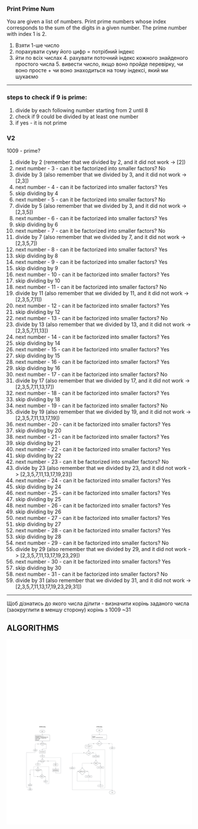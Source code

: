 
### Print Prime Num
You are given a list of numbers. Print prime numbers whose index corresponds to the sum of the digits in a given number. 
The prime number with index 1 is 2.

1. Взяти 1-ше число
2. порахувати суму його цифр = потрібний індекс
3. йти по всіх числах
   4. рахувати поточний індекс кожного знайденого простого числа
   5. вивести число, якщо воно пройде перевірку, чи воно просте + чи воно знаходиться на тому індексі, який ми шукаємо

    

------------------
### steps to check if 9 is prime:

1. divide by each following number starting from 2 until 8
2. check if 9 could be divided by at least one number
3. if yes - it is not prime

### V2
1009 - prime?

1. divide by 2 (remember that we divided by 2, and it did not work -> [2])
2. next number - 3 - can it be factorized into smaller factors? No
3. divide by 3 (also remember that we divided by 3, and it did not work -> [2,3])
4. next number - 4 - can it be factorized into smaller factors? Yes 
5. skip dividing by 4 
6. next number - 5 - can it be factorized into smaller factors? No 
7. divide by 5 (also remember that we divided by 3, and it did not work -> [2,3,5])
8. next number - 6 - can it be factorized into smaller factors? Yes 
9. skip dividing by 6 
10. next number - 7 - can it be factorized into smaller factors? No 
11. divide by 7 (also remember that we divided by 7, and it did not work -> [2,3,5,7])
12. next number - 8 - can it be factorized into smaller factors? Yes 
13. skip dividing by 8 
14. next number - 9 - can it be factorized into smaller factors? Yes
15. skip dividing by 9
16. next number - 10 - can it be factorized into smaller factors? Yes
17. skip dividing by 10
18. next number - 11 - can it be factorized into smaller factors? No
19. divide by 11 (also remember that we divided by 11, and it did not work -> [2,3,5,7,11])
20. next number - 12 - can it be factorized into smaller factors? Yes
21. skip dividing by 12
22. next number - 13 - can it be factorized into smaller factors? No 
23. divide by 13 (also remember that we divided by 13, and it did not work -> [2,3,5,7,11,13])
24. next number - 14 - can it be factorized into smaller factors? Yes 
25. skip dividing by 14
26. next number - 15 - can it be factorized into smaller factors? Yes 
27. skip dividing by 15
28. next number - 16 - can it be factorized into smaller factors? Yes 
29. skip dividing by 16
30. next number - 17 - can it be factorized into smaller factors? No
31. divide by 17 (also remember that we divided by 17, and it did not work -> [2,3,5,7,11,13,17])
32. next number - 18 - can it be factorized into smaller factors? Yes
33. skip dividing by 18
34. next number - 19 - can it be factorized into smaller factors? No 
35. divide by 19 (also remember that we divided by 19, and it did not work -> [2,3,5,7,11,13,17,19])
36. next number - 20 - can it be factorized into smaller factors? Yes 
37. skip dividing by 20
38. next number - 21 - can it be factorized into smaller factors? Yes 
39. skip dividing by 21
40. next number - 22 - can it be factorized into smaller factors? Yes 
41. skip dividing by 22
42. next number - 23 - can it be factorized into smaller factors? No 
43. divide by 23 (also remember that we divided by 23, and it did not work -> [2,3,5,7,11,13,17,19,23])
44. next number - 24 - can it be factorized into smaller factors? Yes 
45. skip dividing by 24
46. next number - 25 - can it be factorized into smaller factors? Yes 
47. skip dividing by 25
48. next number - 26 - can it be factorized into smaller factors? Yes 
49. skip dividing by 26
50. next number - 27 - can it be factorized into smaller factors? Yes 
51. skip dividing by 27
52. next number - 28 - can it be factorized into smaller factors? Yes 
53. skip dividing by 28 
54. next number - 29 - can it be factorized into smaller factors? No 
55. divide by 29 (also remember that we divided by 29, and it did not work -> [2,3,5,7,11,13,17,19,23,29])
56. next number - 30 - can it be factorized into smaller factors? Yes
57. skip dividing by 30
58. next number - 31 - can it be factorized into smaller factors? No
59. divide by 31 (also remember that we divided by 31, and it did not work -> [2,3,5,7,11,13,17,19,23,29,31])

_________
Щоб дізнатись до якого числа ділити - визначити корінь заданого числа (заокруглити в меншу сторону)
корінь з 1009 ~31

## ALGORITHMS

![algorithm](../../../../resources/images/week1/day3/temperatures.png)